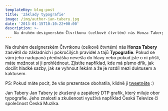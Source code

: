 ```yaml
---
templateKey: blog-post
title: 'Základy typografie'
image: /img/author-jan-tabery.jpg
date: '2013-01-15T10:10:22+00:00'
description: >-
    Na druhém designerském Čtvrtkonu (celkově čtvrtém) nás Honza Tabery zasvětil do základních i pokročilých pravidel a tajů Typografie. Pokud se vám jeho nadupaná přednáška nevešla do hlavy...
---
```

Na druhém designerském Čtvrtkonu (celkově čtvrtém) nás **Honza Tabery** zasvětil do základních i pokročilých pravidel a tajů **Typografie**. Pokud se vám jeho nadupaná přednáška nevešla do hlavy nebo pokud jste o ni přišli, máte možnost si ji prohlédnout. Zjistíte například, kde má písmo dřík, jak docílit hladké sazby, jak se vyhnout řekám a že je rozdíl mezi duktusem a kaktusem.

PS: Pokud máte pocit, že vás prezentace obohatila, klidně ji [tweetněte](http://twitter.com/home?status=%23Ctvrtkon+%c4%8d.4+-+%40jantabery+a+jeho+Typografie+101+-+http://bit.ly/VHoltB "Sdílejte tuto prezentaci na Twitteru") :)

Jan Tabery Jan Tabery je zkušený a zapálený DTP grafik, který miluje obor typografie. Jeho znalosti a zkušenosti využívá například Česká Televize či společnost Česká Muzika.